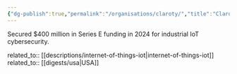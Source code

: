 ```yaml
---
{"dg-publish":true,"permalink":"/organisations/claroty/","title":"Claroty"}
---
```



Secured $400 million in Series E funding in 2024 for industrial IoT cybersecurity.

related_to:: [[descriptions/internet-of-things-iot\|internet-of-things-iot]]
related_to:: [[digests/usa\|USA]]
